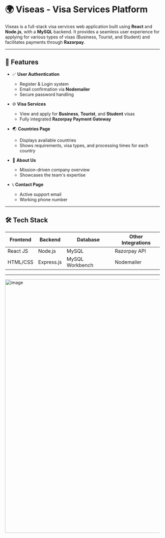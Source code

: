 # 🌍 Viseas - Visa Services Platform

Viseas is a full-stack visa services web application built using **React** and **Node.js**, with a **MySQL** backend. It provides a seamless user experience for applying for various types of visas (Business, Tourist, and Student) and facilitates payments through **Razorpay**.

---

## 🚀 Features

- ✅ **User Authentication**
  - Register & Login system
  - Email confirmation via **Nodemailer**
  - Secure password handling

- 🌐 **Visa Services**
  - View and apply for **Business**, **Tourist**, and **Student** visas
  - Fully integrated **Razorpay Payment Gateway**

- 🌏 **Countries Page**
  - Displays available countries
  - Shows requirements, visa types, and processing times for each country

- 📄 **About Us**
  - Mission-driven company overview
  - Showcases the team's expertise

- 📞 **Contact Page**
  - Active support email
  - Working phone number

---

## 🛠️ Tech Stack

| Frontend  | Backend   | Database     | Other Integrations |
|-----------|-----------|--------------|---------------------|
| React JS  | Node.js   | MySQL        | Razorpay API        |
| HTML/CSS  | Express.js| MySQL Workbench | Nodemailer        |

---

<img width="1912" height="825" alt="image" src="https://github.com/user-attachments/assets/abf67392-686e-4261-90de-ca4151f7008a" />

